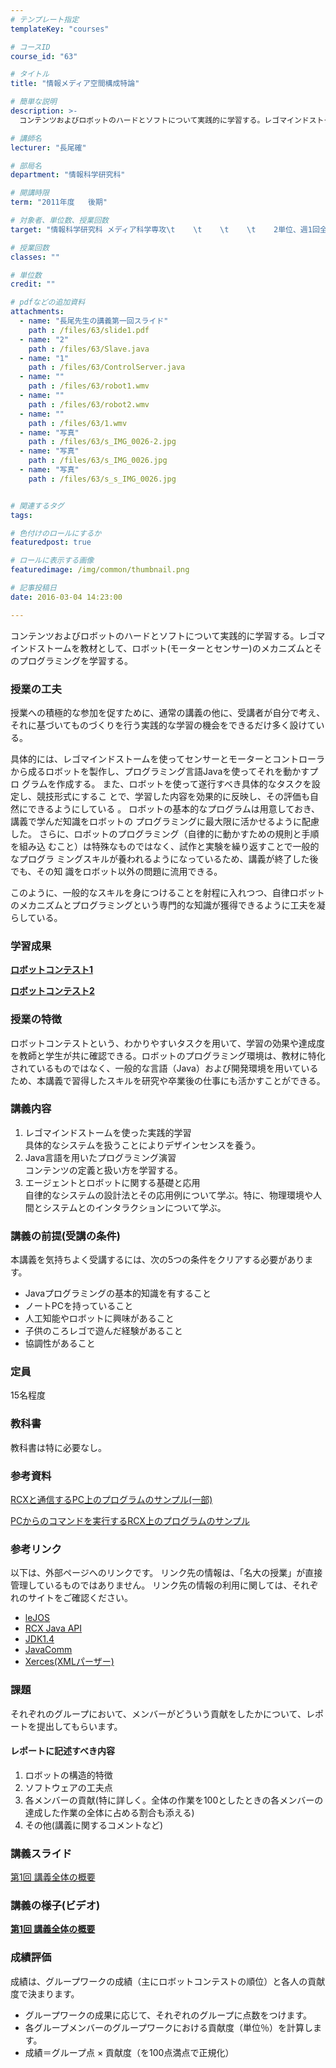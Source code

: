 ```yaml
---
# テンプレート指定
templateKey: "courses"

# コースID
course_id: "63"

# タイトル
title: "情報メディア空間構成特論"

# 簡単な説明
description: >-
  コンテンツおよびロボットのハードとソフトについて実践的に学習する。レゴマインドストームを教材として、ロボット(モーターとセンサー)のメカニズムとそのプログラミングを学習する。...

# 講師名
lecturer: "長尾確"

# 部局名
department: "情報科学研究科"

# 開講時限
term: "2011年度	後期"

# 対象者、単位数、授業回数
target: "情報科学研究科 メディア科学専攻\t    \t    \t    \t    2単位、週1回全15回"

# 授業回数
classes: ""

# 単位数
credit: ""

# pdfなどの追加資料
attachments: 
  - name: "長尾先生の講義第一回スライド" 
    path : /files/63/slide1.pdf
  - name: "2" 
    path : /files/63/Slave.java
  - name: "1" 
    path : /files/63/ControlServer.java
  - name: "" 
    path : /files/63/robot1.wmv
  - name: "" 
    path : /files/63/robot2.wmv
  - name: "" 
    path : /files/63/1.wmv
  - name: "写真" 
    path : /files/63/s_IMG_0026-2.jpg
  - name: "写真" 
    path : /files/63/s_IMG_0026.jpg
  - name: "写真" 
    path : /files/63/s_s_IMG_0026.jpg


# 関連するタグ
tags:

# 色付けのロールにするか
featuredpost: true

# ロールに表示する画像
featuredimage: /img/common/thumbnail.png

# 記事投稿日
date: 2016-03-04 14:23:00

---
```

コンテンツおよびロボットのハードとソフトについて実践的に学習する。レゴマインドストームを教材として、ロボット(モーターとセンサー)のメカニズムとそのプログラミングを学習する。
### 授業の工夫

授業への積極的な参加を促すために、通常の講義の他に、受講者が自分で考え、 それに基づいてものづくりを行う実践的な学習の機会をできるだけ多く設けてい る。 

具体的には、レゴマインドストームを使ってセンサーとモーターとコントローラ から成るロボットを製作し、プログラミング言語Javaを使ってそれを動かすプロ グラムを作成する。 また、ロボットを使って遂行すべき具体的なタスクを設定し、競技形式にするこ とで、学習した内容を効果的に反映し、その評価も自然にできるようにしている 。 ロボットの基本的なプログラムは用意しておき、講義で学んだ知識をロボットの プログラミングに最大限に活かせるように配慮した。 さらに、ロボットのプログラミング（自律的に動かすための規則と手順を組み込 むこと）は特殊なものではなく、試作と実験を繰り返すことで一般的なプログラ ミングスキルが養われるようになっているため、講義が終了した後でも、その知 識をロボット以外の問題に流用できる。 

このように、一般的なスキルを身につけることを射程に入れつつ、自律ロボット のメカニズムとプログラミングという専門的な知識が獲得できるように工夫を凝 らしている。 

### 学習成果


[ **ロボットコンテスト1**](http://nuvideo.media.nagoya-u.ac.jp/embed/9383b34455b2292c4d31b53afcf75ab531b38923) 


[ **ロボットコンテスト2**](http://nuvideo.media.nagoya-u.ac.jp/embed/d16115e9e2aa9e9f1576edf4e54a5e065ea78398)

### 授業の特徴

ロボットコンテストという、わかりやすいタスクを用いて、学習の効果や達成度を教師と学生が共に確認できる。ロボットのプログラミング環境は、教材に特化されているものではなく、一般的な言語（Java）および開発環境を用いているため、本講義で習得したスキルを研究や卒業後の仕事にも活かすことができる。

### 講義内容

  1. レゴマインドストームを使った実践的学習  
    具体的なシステムを扱うことによりデザインセンスを養う。
  2. Java言語を用いたプログラミング演習  
    コンテンツの定義と扱い方を学習する。
  3. エージェントとロボットに関する基礎と応用  
    自律的なシステムの設計法とその応用例について学ぶ。特に、物理環境や人間とシステムとのインタラクションについて学ぶ。

### 講義の前提(受講の条件)

本講義を気持ちよく受講するには、次の5つの条件をクリアする必要があります。

  * Javaプログラミングの基本的知識を有すること
  * ノートPCを持っていること
  * 人工知能やロボットに興味があること
  * 子供のころレゴで遊んだ経験があること
  * 協調性があること

### 定員

15名程度

### 教科書

教科書は特に必要なし。

### 参考資料


[RCXと通信するPC上のプログラムのサンプル(一部)](/files/63/ControlServer.java) 

[PCからのコマンドを実行するRCX上のプログラムのサンプル](/files/63/Slave.java) 

### 参考リンク

以下は、外部ページへのリンクです。 リンク先の情報は、「名大の授業」が直接管理しているものではありません。 リンク先の情報の利用に関しては、それぞれのサイトをご確認ください。 

  * [leJOS](http://lejos.sourceforge.net/)
  * [RCX Java API](http://www.escape.com/~dario/java/rcx/)
  * [JDK1.4](http://sdc.sun.co.jp/java/docs/j2se/1.4/ja/index.html)
  * [JavaComm](http://java.sun.com/products/javacomm/)
  * [Xerces(XMLパーザー)](http://xerces.apache.org/xerces2-j/download.cgi)

### 課題

それぞれのグループにおいて、メンバーがどういう貢献をしたかについて、レポートを提出してもらいます。 

#### レポートに記述すべき内容

  1. ロボットの構造的特徴
  2. ソフトウェアの工夫点
  3. 各メンバーの貢献(特に詳しく。全体の作業を100としたときの各メンバーの達成した作業の全体に占める割合も添える)
  4. その他(講義に関するコメントなど)

### 講義スライド


[第1回 講義全体の概要](/files/63/slide1.pdf) 

### 講義の様子(ビデオ)


[ **第1回 講義全体の概要**](http://nuvideo.media.nagoya-u.ac.jp/embed/92906bb9da7aef619ed0600dce5c060730404e71) 

### 成績評価

成績は、グループワークの成績（主にロボットコンテストの順位）と各人の貢献度で決まります。 

  * グループワークの成果に応じて、それぞれのグループに点数をつけます。
  * 各グループメンバーのグループワークにおける貢献度（単位％）を計算します。
  * 成績＝グループ点 &times; 貢献度（を100点満点で正規化）
